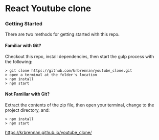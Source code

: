 # React Youtube clone

### Getting Started

There are two methods for getting started with this repo.

#### Familiar with Git?
Checkout this repo, install dependencies, then start the gulp process with the following:

```
> git clone https://github.com/krbrennan/youtube_clone.git
> open a terminal at the folder's location
> npm install
> npm start
```

#### Not Familiar with Git?
Extract the contents of the zip file, then open your terminal, change to the project directory, and:

```
> npm install
> npm start
```



https://krbrennan.github.io/youtube_clone/
